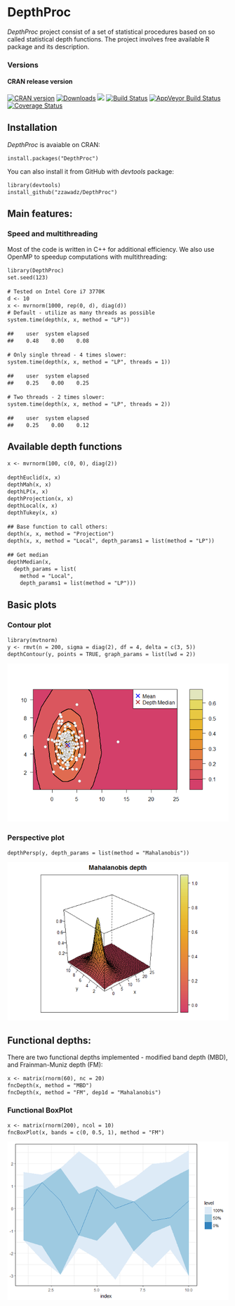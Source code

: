DepthProc
=========

*DepthProc* project consist of a set of statistical procedures based on
so called statistical depth functions. The project involves free
available R package and its description.

### Versions

#### CRAN release version

[![CRAN
version](http://www.r-pkg.org/badges/version/DepthProc)](http://cran.rstudio.com/web/packages/DepthProc/index.html)
[![Downloads](http://cranlogs.r-pkg.org/badges/DepthProc)](http://cran.rstudio.com/package=DepthProc)
[![](http://cranlogs.r-pkg.org/badges/grand-total/DepthProc)](http://cran.rstudio.com/web/packages/DepthProc/index.html)
[![Build
Status](https://travis-ci.org/zzawadz/DepthProc.svg?branch=master)](https://travis-ci.org/zzawadz/DepthProc)
[![AppVeyor Build
Status](https://ci.appveyor.com/api/projects/status/github/zzawadz/DepthProc?branch=master&svg=true)](https://ci.appveyor.com/project/zzawadz/DepthProc)
[![Coverage
Status](https://img.shields.io/codecov/c/github/zzawadz/DepthProc/master.svg)](https://codecov.io/github/zzawadz/DepthProc?branch=master)

Installation
------------

*DepthProc* is avaiable on CRAN:

    install.packages("DepthProc")

You can also install it from GitHub with *devtools* package:

    library(devtools)
    install_github("zzawadz/DepthProc")

Main features:
--------------

### Speed and multithreading

Most of the code is written in C++ for additional efficiency. We also
use OpenMP to speedup computations with multithreading:

    library(DepthProc)
    set.seed(123)

    # Tested on Intel Core i7 3770K
    d <- 10
    x <- mvrnorm(1000, rep(0, d), diag(d))
    # Default - utilize as many threads as possible
    system.time(depth(x, x, method = "LP"))

    ##    user  system elapsed 
    ##    0.48    0.00    0.08

    # Only single thread - 4 times slower:
    system.time(depth(x, x, method = "LP", threads = 1))

    ##    user  system elapsed 
    ##    0.25    0.00    0.25

    # Two threads - 2 times slower:
    system.time(depth(x, x, method = "LP", threads = 2))

    ##    user  system elapsed 
    ##    0.25    0.00    0.12

Available depth functions
-------------------------

    x <- mvrnorm(100, c(0, 0), diag(2))

    depthEuclid(x, x)
    depthMah(x, x)
    depthLP(x, x)
    depthProjection(x, x)
    depthLocal(x, x)
    depthTukey(x, x)

    ## Base function to call others:
    depth(x, x, method = "Projection")
    depth(x, x, method = "Local", depth_params1 = list(method = "LP"))

    ## Get median
    depthMedian(x, 
      depth_params = list(
        method = "Local",
        depth_params1 = list(method = "LP")))

Basic plots
-----------

### Contour plot

    library(mvtnorm)
    y <- rmvt(n = 200, sigma = diag(2), df = 4, delta = c(3, 5))
    depthContour(y, points = TRUE, graph_params = list(lwd = 2))

![](README_files/figure-markdown_strict/contour-1.png)

### Perspective plot

    depthPersp(y, depth_params = list(method = "Mahalanobis"))

![](README_files/figure-markdown_strict/persp-1.png)

Functional depths:
------------------

There are two functional depths implemented - modified band depth (MBD),
and Frainman-Muniz depth (FM):

    x <- matrix(rnorm(60), nc = 20)
    fncDepth(x, method = "MBD")
    fncDepth(x, method = "FM", dep1d = "Mahalanobis")

### Functional BoxPlot

    x <- matrix(rnorm(200), ncol = 10)
    fncBoxPlot(x, bands = c(0, 0.5, 1), method = "FM")

![](README_files/figure-markdown_strict/fncBox-1.png)
